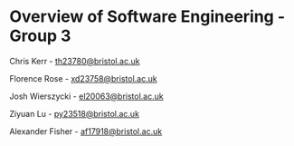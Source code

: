 # Overview of Software Engineering - Group 3

Chris Kerr - th23780@bristol.ac.uk

Florence Rose - xd23758@bristol.ac.uk

Josh Wierszycki - el20063@bristol.ac.uk

Ziyuan Lu - py23518@bristol.ac.uk

Alexander Fisher - af17918@bristol.ac.uk
